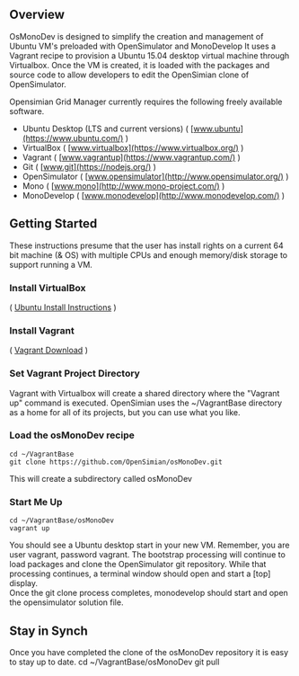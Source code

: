 ## Overview

OsMonoDev is designed to simplify the creation and management of Ubuntu VM's preloaded with OpenSimulator and MonoDevelop
It uses a Vagrant recipe to provision a Ubuntu 15.04 desktop virtual machine through Virtualbox.  Once the VM is created,
it is loaded with the packages and source code to allow developers to edit the OpenSimian clone of OpenSimulator. 

Opensimian Grid Manager currently requires the following freely available software.
* Ubuntu Desktop (LTS and current versions) ( [www.ubuntu](https://www.ubuntu.com/) )
* VirtualBox ( [www.virtualbox](https://www.virtualbox.org/) )
* Vagrant ( [www.vagrantup](https://www.vagrantup.com/) )
* Git  ( [www.git](https://nodejs.org/) )
* OpenSimulator   ( [www.opensimulator](http://www.opensimulator.org/) )
* Mono   ( [www.mono](http://www.mono-project.com/) )
* MonoDevelop   ( [www.monodevelop](http://www.monodevelop.com/) )


## Getting Started
These instructions presume that the user has install rights on a current 64 bit machine (& OS) with multiple CPUs and enough memory/disk storage to support running a VM.

### Install VirtualBox
 ( [Ubuntu Install Instructions](https://help.ubuntu.com/community/VirtualBox/Installation) )

### Install Vagrant
 ( [Vagrant Download](http://www.vagrantup.com/downloads) )

### Set Vagrant Project Directory
Vagrant with Virtualbox will create a shared directory where the  "Vagrant up" command is executed.
OpenSimian uses the ~/VagrantBase directory as a home for all of its projects, but you can use what you like.

### Load the osMonoDev recipe
    cd ~/VagrantBase
    git clone https://github.com/OpenSimian/osMonoDev.git  
This will create a subdirectory called  osMonoDev

### Start Me Up
    cd ~/VagrantBase/osMonoDev
    vagrant up

You should see a Ubuntu desktop start in your new VM.  Remember, you are user vagrant, password vagrant.
The bootstrap processing will continue to load packages and clone the OpenSimulator git repository.
While that processing continues, a terminal window should open and start a [top] display.  
Once the git clone process completes,  monodevelop should start and open the opensimulator solution file.

## Stay in Synch
Once you have completed the clone of the osMonoDev repository it is easy to stay up to date.
    cd ~/VagrantBase/osMonoDev
    git pull



